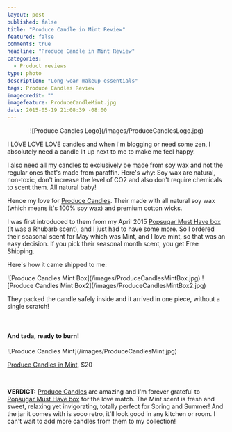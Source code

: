 ```yaml
---
layout: post
published: false
title: "Produce Candle in Mint Review"
featured: false
comments: true
headline: "Produce Candle in Mint Review"
categories: 
  - Product reviews
type: photo
description: "Long-wear makeup essentials"
tags: Produce Candles Review
imagecredit: ""
imagefeature: ProduceCandleMint.jpg
date: 2015-05-19 21:08:39 -08:00
---
```


<center>![Produce Candles Logo](/images/ProduceCandlesLogo.jpg)</center>
<p>I LOVE LOVE LOVE candles and when I'm blogging or need some zen, I absolutely need a candle lit up next to me to make me feel happy.</p>

<p>I also need all my candles to exclusively be made from soy wax and not the regular ones that's made from paraffin. Here's why: Soy wax are natural, non-toxic, don't increase the level of CO2 and also don't require chemicals to scent them. All natural baby!</p>

<p>Hence my love for <a href="http://www.producecandles.com">Produce Candles</a>. Their made with all natural soy wax (which means it's 100% soy wax) and premium cotton wicks.</p>

<p>I was first introduced to them from my April 2015 <a href="http://popsu.gr/vdrb">Popsugar Must Have box</a> (it was a Rhubarb scent), and I just had to have some more. 
So I ordered their seasonal scent for May which was Mint, and I love mint, so that was an easy decision. If you pick their seasonal month scent, you get Free Shipping.</p>

<p>Here's how it came shipped to me:</p>
![Produce Candles Mint Box](/images/ProduceCandlesMintBox.jpg)
![Produce Candles Mint Box2](/images/ProduceCandlesMintBox2.jpg)
<p>They packed the candle safely inside and it arrived in one piece, without a single scratch!</p>
<br>

<H4>And tada, ready to burn!</H4>
![Produce Candles Mint](/images/ProduceCandlesMint.jpg)
<p><a href="http://www.producecandles.com/mint-spring-seasonal/">Produce Candles in Mint</a>, $20</p>
<br>

<p><b>VERDICT:</b> <a href="http://www.producecandles.com">Produce Candles</a> are amazing and I'm forever grateful to <a href="http://popsu.gr/vdrb">Popsugar Must Have box</a> for the love match. The Mint scent is fresh and sweet, relaxing yet invigorating, totally perfect for Spring and Summer! 
And the jar it comes with is sooo retro, it'll look good in any kitchen or room. I can't wait to add more candles from them to my collection!</p>
